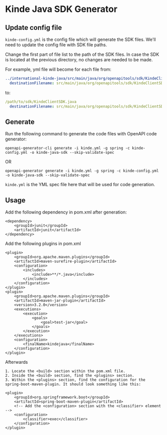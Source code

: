 # Kinde Java SDK Generator

## Update config file

`kinde-config.yml` is the config file which will generate the SDK files. We'll need to update the config file with SDK file paths.

Change the first part of file list to the path of the SDK files. In case the SDK is located at the previous directory, no changes are needed to be made.

For example, yml file will become for each file from:
```yml
../international-kinde-java/src/main/java/org/openapitools/sdk/KindeClientSDK.java:
  destinationFilename: src/main/java/org/openapitools/sdk/KindeClientSDK.java
```
to:
```yml
/path/to/sdk/KindeClientSDK.java
  destinationFilename: src/main/java/org/openapitools/sdk/KindeClientSDK.java
```

## Generate

Run the following command to generate the code files with OpenAPI code generator:
```ssh
openapi-generator-cli generate -i kinde.yml -g spring -c kinde-config.yml -o kinde-java-sdk --skip-validate-spec
```
OR 
```ssh
openapi-generator generate -i kinde.yml -g spring -c kinde-config.yml -o kinde-java-sdk --skip-validate-spec
```

`kinde.yml` is the YML spec file here that will be used for code generation.

## Usage

Add the following dependency in pom.xml after generation:

```spring
<dependency>
    <groupId>junit</groupId>
    <artifactId>junit</artifactId>
</dependency>
```

Add the following plugins in pom.xml

```
<plugin>
    <groupId>org.apache.maven.plugins</groupId>
    <artifactId>maven-surefire-plugin</artifactId>
    <configuration>
        <includes>
            <include>**/*.java</include>
        </includes>
    </configuration>
</plugin>
<plugin>
    <groupId>org.apache.maven.plugins</groupId>
    <artifactId>maven-jar-plugin</artifactId>
    <version>3.2.0</version>
    <executions>
        <execution>
            <goals>
                <goal>test-jar</goal>
            </goals>
        </execution>
    </executions>
    <configuration>
        <finalName>kindejava</finalName>
    </configuration>
</plugin>
```
Afterwards
```
1. Locate the <build> section within the pom.xml file.
2. Inside the <build> section, find the <plugins> section.
3. Within the <plugins> section, find the configuration for the spring-boot-maven-plugin. It should look something like this:

<plugin> 
    <groupId>org.springframework.boot</groupId> 
    <artifactId>spring-boot-maven-plugin</artifactId> 
    <!-- Add the <configuration> section with the <classifier> element --> 
    <configuration> 
        <classifier>exec</classifier> 
    </configuration> 
</plugin>
```